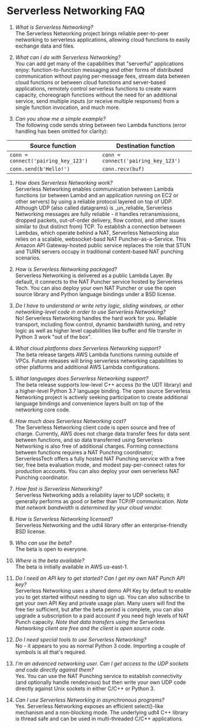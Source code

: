 # Serverless Networking FAQ

1. _What is Serverless Networking?_  
The Serverless Networking project brings reliable peer-to-peer networking to serverless applications, allowing cloud functions to easily exchange data and files.

1. _What can I do with Serverless Networking?_  
You can add get many of the capabilities that "serverful" applications enjoy: function-to-function messaging and other forms of distributed communication without paying per-message fees, stream data between cloud functions or between cloud functions and server-based applications, remotely control serverless functions to create warm capacity, choreograph functions without the need for an additional service, send multiple inputs (or receive multiple responses) from a single function invocation, and much more.

1. _Can you show me a simple example?_  
The following code sends string between two Lambda functions (error handling has been omitted for clarity):

  |           Source function         |        Destination function       |
  |-----------------------------------|-----------------------------------|
  |`conn = connect('pairing_key_123')`|`conn = connect('pairing_key_123')`|
  |`conn.send(b'Hello!')`             |`conn.recv(buf)`                   |

1. _How does Serverless Networking work?_  
Serverless Networking enables communication between Lambda functions (or between Lambd and an application running on EC2 or other servers) by using a reliable protocol layered on top of UDP. Although UDP (also called datagrams) is _un_reliable, Serverless Networking messages are fully reliable - it handles retransmissions, dropped packets, out-of-order delivery, flow control, and other issues similar to (but distinct from) TCP. To establish a connection between Lambdas, which operate behind a NAT, Serverless Networking also relies on a scalable, websocket-basd NAT Puncher-as-a-Service. This Amazon API Gateway-hosted public service replaces the role that STUN and TURN servers occupy in traditional content-based NAT punching scenarios.

1. _How is Serverless Networking packaged?_  
Serverless Networking is delivered as a public Lambda Layer. By default, it connects to the NAT Puncher service hosted by Serverless Tech. You can also deploy your own NAT Puncher or use the open source library and Python language bindings under a BSD license.

1. _Do I have to understand or write retry logic, sliding windows, or other networking-level code in order to use Serverless Networking?_   
No! Serverless Networking handles the hard work for you. Reliable transport, including flow control, dynamic bandwidth tuning, and retry logic as well as higher level capabilities like buffer and file transfer in Python 3 work "out of the box".

1. _What cloud platforms does Serverless Networking support?_  
The beta release targets AWS Lambda functions running outside of VPCs. Future releases will bring serverless networking capabilities to other platforms and additional AWS Lambda configurations.

1. _What languages does Serverless Networking support?_  
The beta release supports low-level C++ access (to the UDT library) and a higher-level Python 3.7 language binding. The open source Serverless Networking project is actively seeking participation to create additional language bindings and convenience layers built on top of the networking core code.

1. _How much does Serverless Networking cost?_  
The Serverless Networking client code is open source and free of charge. Currently, AWS does not charge data transfer fees for data sent between functions, and so data transferred using Serverless Networking is also free of additional charges. Forming connections between functions requires a NAT Punching coordinator; ServerlessTech offers a fully hosted NAT Punching service with a free tier, free beta evaluation mode, and modest pay-per-connect rates for production accounts. You can also deploy your own serverless NAT Punching coordinator.

1. _How fast is Serverless Networking?_  
Serverless Networking adds a reliability layer to UDP sockets; it generally performs as good or better than TCP/IP communication. _Note that network bandwidth is determined by your cloud vendor._

1. _How is Serverless Networking licensed?_  
Serverless Networking and the udt4 library offer an enterprise-friendly BSD license.

1. _Who can use the beta?_  
The beta is open to everyone.

1. _Where is the beta available?_  
The beta is initially available in AWS us-east-1.

1. _Do I need an API key to get started? Can I get my own NAT Punch API key?_  
Serverless Networking uses a shared demo API Key by default to enable you to get started without needing to sign up. You can also subscribe to get your own API Key and private usage plan. Many users will find the free tier sufficient, but after the  beta period is complete, you can also upgrade a subscription to a paid account if you need high levels of NAT Punch capacity. _Note that data transfers using the Serverless Networking client are free and the client is open source code._

1. _Do I need special tools to use Serverless Networking?_  
No - it appears to you as normal Python 3 code. Importing a couple of symbols is all that's required.

1. _I'm an advanced networking user. Can I get access to the UDP sockets and code directly against them?_  
Yes. You can use the NAT Punching service to establish connectivity (and optionally handle rendezvous) but then write your own UDP code directly against Unix sockets in either C/C++ or Python 3.

1. _Can I use Serverless Networking in asynchronous programs?_  
Yes. Serverless Networking exposes an efficient select()-like mechanism and a non-blocking mode. The underlying udt4 C++ library is thread safe and can be used in multi-threaded C/C++ applications.
